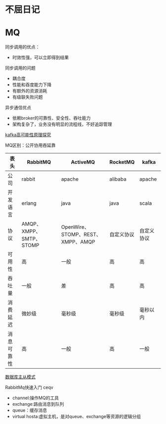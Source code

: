 # 不屈日记

# MQ

同步调用的优点：
* 时效性强，可以立即得到结果

同步调用的问题
* 耦合度
* 性能和吞度能力下降
* 有额外的资源消耗
* 有级联失败问题

异步通信优点
* 依赖broker的可靠性、安全性、吞吐能力
* 架构复杂了，业务没有明显的流程线，不好追踪管理

[kafka高可能性原理探究](https://blog.csdn.net/u011598442/article/details/130312978)

MQ区别：公开协用吞延靠

 表头  | RabbitMQ             | ActiveMQ                      | RocketMQ |kafka
 ---- |----------------------|-------------------------------|----------| ------
 公司  | rabbit               | apache                        | alibaba  | apache
 开发语言  | erlang               | java                          | java     | scala
 协议  | AMQP、XMPP、SMTP、STOMP | OpenWire、STOMP、REST、XMPP、AMQP | 自定义协议    | 自定义协议
 可用性  | 高                    | 一般                            | 高        | 高
 吞吐量  | 一般                   | 差                             | 高        | 高
 消费延迟  | 微妙级                  | 毫秒级                           | 毫秒级      | 毫秒以内
 消息可靠性  | 高                    | 一般                            | 高        | 一般

[数据库主从模式](https://blog.csdn.net/weixin_65175398/article/details/135262931)

RabbitMq快速入门   ceqv
* channel:操作MQ的工具
* exchange:路由消息到队列
* queue：缓存消息
* virtual hosta:虚拟主机，是对queue、exchange等资源的逻辑分组





